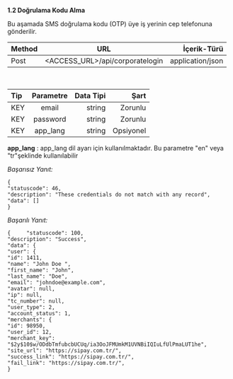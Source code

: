 **1.2 Doğrulama Kodu Alma**

Bu aşamada SMS doğrulama kodu (OTP) üye iş yerinin cep telefonuna gönderilir.


| Method                        | URL                        | İçerik-Türü         |
| :-------------------------- | :---------------------------: | -------------------: |
| Post | <ACCESS_URL>/api/corporatelogin	| application/json |

</br>

| Tip                       | Parametre                        | Data Tipi         | Şart |
| :-------------------------- | :---------------------------: | -------------------: | -------------------: |
| KEY | email | string | Zorunlu |
| KEY | password | string | Zorunlu |
KEY | app_lang | string | Opsiyonel |

**app_lang** : app_lang dil ayarı için kullanılmaktadır. Bu parametre "en" veya "tr"şeklinde kullanılabilir

_Başarısız Yanıt:_

```markup
{    
​"statuscode"​: ​46​,  
​"description"​: ​"These credentials do not match with any record"​,   
​"data"​: []
}
```

_Başarılı Yanıt:_

``` markup
{     ​"statuscode"​: ​100​,    
​"description"​: ​"Success"​,
​"data"​: {
​"user"​: {
​"id"​: ​1411​,
​"name"​: ​"John Doe "​,
​"first_name"​: ​"John"​,
​"last_name"​: ​"Doe"​,    
​"email"​: ​"johndoe@example.com"​,
​"avatar"​: ​null​,   
​"ip"​: ​null​,      
​"tc_number"​: ​null​,
​"user_type"​: ​2​,         
​"account_status"​: ​1​,     
​"merchants"​: {         
​"id"​: ​98950​,        
​"user_id"​: ​12​,         
​"merchant_key"​: "$2y$10$w/ODdbTmfubcbUCUq/ia3OoJFMUmkM1UVNBiIQIuLfUlPmaLUT1he"​,    
​"site_url"​: ​"https://sipay.com.tr/"​,     
​"success_link"​: ​"https://sipay.com.tr/"​,     
​"fail_link"​: ​"https://sipay.com.tr/"​,               
}
```
